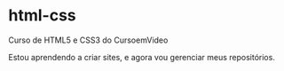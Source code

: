 # html-css
 Curso de HTML5 e CSS3 do CursoemVideo

 Estou aprendendo a criar sites, e agora vou gerenciar meus repositórios.

